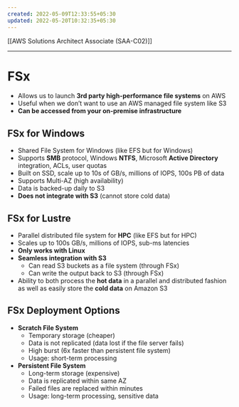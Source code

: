 ```yaml
---
created: 2022-05-09T12:33:55+05:30
updated: 2022-05-20T10:32:35+05:30
---
```

[[AWS Solutions Architect Associate (SAA-C02)]]

---
# FSx
- Allows us to launch **3rd party high-performance file systems** on AWS
- Useful when we don’t want to use an AWS managed file system like S3
- **Can be accessed from your on-premise infrastructure**

## FSx for Windows
- Shared File System for Windows (like EFS but for Windows)
- Supports **SMB** protocol, Windows **NTFS**, Microsoft **Active Directory** integration, ACLs, user quotas
- Built on SSD, scale up to 10s of GB/s, millions of IOPS, 100s PB of data
- Supports Multi-AZ (high availability)
- Data is backed-up daily to S3
- **Does not integrate with S3** (cannot store cold data)

## FSx for Lustre
- Parallel distributed file system for **HPC** (like EFS but for HPC)
- Scales up to 100s GB/s, millions of IOPS, sub-ms latencies
- **Only works with Linux**
- **Seamless integration with S3**
    - Can read S3 buckets as a file system (through FSx)
    - Can write the output back to S3 (through FSx)
- Ability to both process the **hot data** in a parallel and distributed fashion as well as easily store the **cold data** on Amazon S3

## FSx Deployment Options
- **Scratch File System**
	- Temporary storage (cheaper)
	- Data is not replicated (data lost if the file server fails)
	- High burst (6x faster than persistent file system)
	- Usage: short-term processing 
- **Persistent File System**
	- Long-term storage (expensive)
	- Data is replicated within same AZ
	- Failed files are replaced within minutes
	- Usage: long-term processing, sensitive data